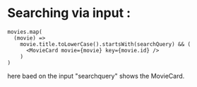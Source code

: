 # Searching via input : 

```
movies.map(
  (movie) =>
    movie.title.toLowerCase().startsWith(searchQuery) && (
      <MovieCard movie={movie} key={movie.id} />
    )
)
```

here baed on the input "searchquery" shows the MovieCard.
